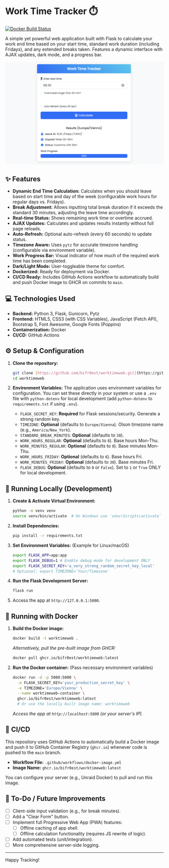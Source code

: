 # Work Time Tracker ⏱️

[![Docker Build Status](https://img.shields.io/github/actions/workflow/status/bifr0est/worktimeweb/docker-image.yml?branch=main&label=Docker%20Build&logo=githubactions&logoColor=white)](https://github.com/bifr0est/worktimeweb/actions/workflows/docker-image.yml)

A simple yet powerful web application built with Flask to calculate your work end time based on your start time, standard work duration (including Fridays), and any extended breaks taken. Features a dynamic interface with AJAX updates, dark mode, and a progress bar.

![Work Time Tracker Screenshot](assets/screenshot.png)

## ✨ Features

* **Dynamic End Time Calculation:** Calculates when you should leave based on start time and day of the week (configurable work hours for regular days vs. Fridays).
* **Break Adjustment:** Allows inputting total break duration if it exceeds the standard 30 minutes, adjusting the leave time accordingly.
* **Real-time Status:** Shows remaining work time or overtime accrued.
* **AJAX Updates:** Calculates and updates results instantly without full page reloads.
* **Auto-Refresh:** Optional auto-refresh (every 60 seconds) to update status.
* **Timezone Aware:** Uses `pytz` for accurate timezone handling (configurable via environment variable).
* **Work Progress Bar:** Visual indicator of how much of the required work time has been completed.
* **Dark/Light Mode:** User-toggleable theme for comfort.
* **Dockerized:** Ready for deployment via Docker.
* **CI/CD Ready:** Includes GitHub Actions workflow to automatically build and push Docker image to GHCR on commits to `main`.

## 💻 Technologies Used

* **Backend:** Python 3, Flask, Gunicorn, Pytz
* **Frontend:** HTML5, CSS3 (with CSS Variables), JavaScript (Fetch API), Bootstrap 5, Font Awesome, Google Fonts (Poppins)
* **Containerization:** Docker
* **CI/CD:** GitHub Actions

## ⚙️ Setup & Configuration

1.  **Clone the repository:**
    ```bash
    git clone [https://github.com/bifr0est/worktimeweb.git](https://github.com/bifr0est/worktimeweb.git)
    cd worktimeweb
    ```
2.  **Environment Variables:** The application uses environment variables for configuration. You can set these directly in your system or use a `.env` file with `python-dotenv` for local development (add `python-dotenv` to `requirements.txt` if using `.env`).

    * `FLASK_SECRET_KEY`: **Required** for Flask sessions/security. Generate a strong random key.
    * `TIMEZONE`: **Optional** (defaults to `Europe/Vienna`). Olson timezone name (e.g., `America/New_York`).
    * `STANDARD_BREAK_MINUTES`: **Optional** (defaults to `30`).
    * `WORK_HOURS_REGULAR`: **Optional** (defaults to `8`). Base hours Mon-Thu.
    * `WORK_MINUTES_REGULAR`: **Optional** (defaults to `0`). Base minutes Mon-Thu.
    * `WORK_HOURS_FRIDAY`: **Optional** (defaults to `6`). Base hours Fri.
    * `WORK_MINUTES_FRIDAY`: **Optional** (defaults to `30`). Base minutes Fri.
    * `FLASK_DEBUG`: **Optional** (defaults to `0` or `False`). Set to `1` or `True` ONLY for local development.

## 🚀 Running Locally (Development)

1.  **Create & Activate Virtual Environment:**
    ```bash
    python -m venv venv
    source venv/bin/activate  # On Windows use `venv\Scripts\activate`
    ```
2.  **Install Dependencies:**
    ```bash
    pip install -r requirements.txt
    ```
3.  **Set Environment Variables:** (Example for Linux/macOS)
    ```bash
    export FLASK_APP=app:app
    export FLASK_DEBUG=1 # Enable debug mode for development ONLY
    export FLASK_SECRET_KEY='a_very_strong_random_secret_key_local'
    # Optional: export TIMEZONE='Your/Timezone'
    ```
4.  **Run the Flask Development Server:**
    ```bash
    flask run
    ```
5.  Access the app at `http://127.0.0.1:5000`.

## 🐳 Running with Docker

1.  **Build the Docker image:**
    ```bash
    docker build -t worktimeweb .
    ```
    *Alternatively, pull the pre-built image from GHCR:*
    ```bash
    docker pull ghcr.io/bifr0est/worktimeweb:latest
    ```
2.  **Run the Docker container:** (Pass necessary environment variables)
    ```bash
    docker run -d -p 5000:5000 \
      -e FLASK_SECRET_KEY='your_production_secret_key' \
      -e TIMEZONE='Europe/Vienna' \
      --name worktimeweb-container \
      ghcr.io/bifr0est/worktimeweb:latest
      # Or use the locally built image name: worktimeweb
    ```
    *Access the app at `http://localhost:5000` (or your server's IP).*

## 🔄 CI/CD

This repository uses GitHub Actions to automatically build a Docker image and push it to GitHub Container Registry (`ghcr.io`) whenever code is pushed to the `main` branch.

* **Workflow File:** `.github/workflows/docker-image.yml`
* **Image Name:** `ghcr.io/bifr0est/worktimeweb:latest`

You can configure your server (e.g., Unraid Docker) to pull and run this image.

## 📝 To-Do / Future Improvements

* [ ] Client-side input validation (e.g., for break minutes).
* [ ] Add a "Clear Form" button.
* [ ] Implement full Progressive Web App (PWA) features:
    * [ ] Offline caching of app shell.
    * [ ] Offline calculation functionality (requires JS rewrite of logic).
* [ ] Add automated tests (unit/integration).
* [ ] More comprehensive server-side logging.

---

Happy Tracking!